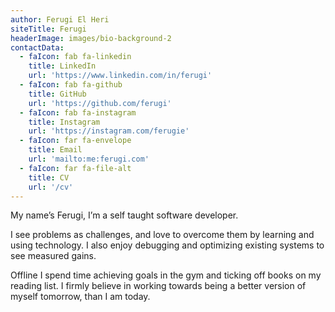 ```yaml
---
author: Ferugi El Heri
siteTitle: Ferugi
headerImage: images/bio-background-2
contactData:
  - faIcon: fab fa-linkedin
    title: LinkedIn
    url: 'https://www.linkedin.com/in/ferugi'
  - faIcon: fab fa-github
    title: GitHub
    url: 'https://github.com/ferugi'
  - faIcon: fab fa-instagram
    title: Instagram
    url: 'https://instagram.com/ferugie'
  - faIcon: far fa-envelope
    title: Email
    url: 'mailto:me:ferugi.com'
  - faIcon: far fa-file-alt
    title: CV
    url: '/cv'
---
```


My name’s Ferugi, I’m a self taught software developer.

I see problems as challenges, and love to overcome them by learning and using technology. I also enjoy debugging and optimizing existing systems to see measured gains.

Offline I spend time achieving goals in the gym and ticking off books on my reading list. I firmly believe in working towards being a better version of myself tomorrow, than I am today.
